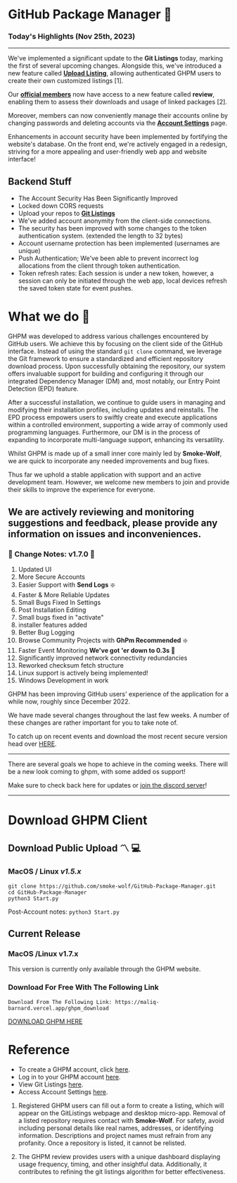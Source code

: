 


# GitHub Package Manager  :low_brightness:


### Today's Highlights (Nov 25th, 2023)

----------

We've implemented a significant update to the **Git Listings** today, marking the first of several upcoming changes. Alongside this, we've introduced a new feature called **[Upload Listing](https://maliq-barnard.vercel.app/gpm/upload_listing.html)**, allowing authenticated GHPM users to create their own customized listings [1].

Our **[official members](https://smoke-wolf.vercel.app/ghpm_download.html)** now have access to a new feature called **review**, enabling them to assess their downloads and usage of linked packages [2].

Moreover, members can now conveniently manage their accounts online by changing passwords and deleting accounts via the [**Account Settings**](https://smoke-wolf.vercel.app/gpm/accountsettings.html) page.

Enhancements in account security have been implemented by fortifying the website's database. On the front end, we're actively engaged in a redesign, striving for a more appealing and user-friendly web app and website interface!

**Backend Stuff**
-
- The Account Security Has Been Significantly Improved
- Locked down CORS requests
-  Upload your repos to [**Git Listings**](https://smoke-wolf.vercel.app/gpm/listing.html)
 - We've added account anonymity from the client-side connections. 
 - The security has been improved with some changes to the token authentication system. (extended the length to 32 bytes)
 - Account username protection has been implemented (usernames are unique)
 - Push Authentication; We've been able to prevent incorrect log allocations from the client through token authentication. 
 - Token refresh rates: Each session is under a new token, however, a session can only be initiated through the web app, local devices refresh the saved token state for event pushes. 
 

# What we do :stars:
  
GHPM was developed to address various challenges encountered by GitHub users. We achieve this by focusing on the client side of the GitHub interface. Instead of using the standard `git clone` command, we leverage the Git framework to ensure a standardized and efficient repository download process. Upon successfully obtaining the repository, our system offers invaluable support for building and configuring it through our integrated Dependency Manager (DM) and, most notably, our Entry Point Detection (EPD) feature.

After a successful installation, we continue to guide users in managing and modifying their installation profiles, including updates and reinstalls. The EPD process empowers users to swiftly create and execute applications within a controlled environment, supporting a wide array of commonly used programming languages. Furthermore, our DM is in the process of expanding to incorporate multi-language support, enhancing its versatility.


Whilst GHPM is made up of a small inner core mainly led by **Smoke-Wolf**, we are quick to incorporate any needed improvements and bug fixes. 

Thus far we uphold a stable application with support and an active development team. However, we welcome new members to join and provide their skills to improve the experience for everyone.

We are actively reviewing and monitoring suggestions and feedback, please provide any information on issues and inconveniences.
---



### :currency_exchange: Change Notes: v1.7.0 :currency_exchange:

 

 1. Updated UI
 2. More Secure Accounts
 3. Easier Support with **Send Logs**  :sparkle:
 4. Faster & More Reliable Updates
 5. Small Bugs Fixed In Settings
 6. Post Installation Editing
 7. Small bugs fixed in "activate"
 8. installer features added
 9. Better Bug Logging
 10. Browse Community Projects with **GhPm Recommended**  :sparkle:
 11. Faster Event Monitoring **We've got 'er down to 0.3s	:pray:**
 12. Significantly improved network connectivity redundancies
 13. Reworked checksum fetch structure
 14. Linux support is actively being implemented!
 15. Windows Development in work

GHPM has been improving GitHub users' experience of the application for a while now, roughly since December 2022. 

We have made several changes throughout the last few weeks. A number of these changes are rather important for you to take note of.

To catch up on recent events and download the most recent secure version head over [HERE](https://smoke-wolf.vercel.app/ghpm_download.html).

-----

There are several goals we hope to achieve in the coming weeks. There will be a new look coming to ghpm, with some added os support!

Make sure to check back here for updates or [join the discord server](https://discord.gg/j95ghjqsz)!



-----
# Download GHPM Client

## Download Public Upload  :part_alternation_mark: :computer:

### MacOS / Linux *v1.5.x*
	git clone https://github.com/smoke-wolf/GitHub-Package-Manager.git
	cd GitHub-Package-Manager
	python3 Start.py
	
Post-Account notes:
`python3 Start.py `

## Current Release
### MacOS /Linux v1.7.x
This version is currently only available through the GHPM website.
	
### Download For Free With The Following Link
	
	Download From The Following Link: https://maliq-barnard.vercel.app/ghpm_download
	
[DOWNLOAD GHPM HERE](https://smoke-wolf.vercel.app/ghpm_download.html)



# Reference

-   To create a GHPM account, click [here](https://smoke-wolf.vercel.app/ghpm_download.html).
-   Log in to your GHPM account [here](https://smoke-wolf.vercel.app/gpm/Login.html).
-   View Git Listings [here](https://smoke-wolf.vercel.app/gpm/listing.html).
-   Access Account Settings [here](https://smoke-wolf.vercel.app/gpm/accountsettings.html).

1.  Registered GHPM users can fill out a form to create a listing, which will appear on the GitListings webpage and desktop micro-app. Removal of a listed repository requires contact with **Smoke-Wolf**. For safety, avoid including personal details like real names, addresses, or identifying information. Descriptions and project names must refrain from any profanity. Once a repository is listed, it cannot be relisted.
    
2.  The GHPM review provides users with a unique dashboard displaying usage frequency, timing, and other insightful data. Additionally, it contributes to refining the git listings algorithm for better effectiveness.

